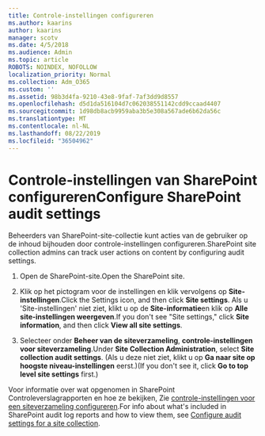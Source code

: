 ```yaml
---
title: Controle-instellingen configureren
ms.author: kaarins
author: kaarins
manager: scotv
ms.date: 4/5/2018
ms.audience: Admin
ms.topic: article
ROBOTS: NOINDEX, NOFOLLOW
localization_priority: Normal
ms.collection: Adm_O365
ms.custom: ''
ms.assetid: 98b3d4fa-9210-43e8-9faf-7af3dd9d8557
ms.openlocfilehash: d5d1da516104d7c062038551142cdd9ccaad4407
ms.sourcegitcommit: 1d98db8acb9959aba3b5e308a567ade6b62da56c
ms.translationtype: MT
ms.contentlocale: nl-NL
ms.lasthandoff: 08/22/2019
ms.locfileid: "36504962"
---
```

# <a name="configure-sharepoint-audit-settings"></a><span data-ttu-id="76a92-102">Controle-instellingen van SharePoint configureren</span><span class="sxs-lookup"><span data-stu-id="76a92-102">Configure SharePoint audit settings</span></span>

<span data-ttu-id="76a92-103">Beheerders van SharePoint-site-collectie kunt acties van de gebruiker op de inhoud bijhouden door controle-instellingen configureren.</span><span class="sxs-lookup"><span data-stu-id="76a92-103">SharePoint site collection admins can track user actions on content by configuring audit settings.</span></span>
  
1. <span data-ttu-id="76a92-104">Open de SharePoint-site.</span><span class="sxs-lookup"><span data-stu-id="76a92-104">Open the SharePoint site.</span></span>
    
2. <span data-ttu-id="76a92-105">Klik op het pictogram voor de instellingen en klik vervolgens op **Site-instellingen**.</span><span class="sxs-lookup"><span data-stu-id="76a92-105">Click the Settings icon, and then click **Site settings**.</span></span> <span data-ttu-id="76a92-106">Als u 'Site-instellingen' niet ziet, klikt u op de **Site-informatie**en klik op **Alle site-instellingen weergeven**.</span><span class="sxs-lookup"><span data-stu-id="76a92-106">If you don't see "Site settings," click **Site information**, and then click **View all site settings**.</span></span>
    
3. <span data-ttu-id="76a92-107">Selecteer onder **Beheer van de siteverzameling**, **controle-instellingen voor siteverzameling**.</span><span class="sxs-lookup"><span data-stu-id="76a92-107">Under **Site Collection Administration**, select **Site collection audit settings**.</span></span> <span data-ttu-id="76a92-108">(Als u deze niet ziet, klikt u op **Ga naar site op hoogste niveau-instellingen** eerst.)</span><span class="sxs-lookup"><span data-stu-id="76a92-108">(If you don't see it, click **Go to top level site settings** first.)</span></span> 
    
<span data-ttu-id="76a92-109">Voor informatie over wat opgenomen in SharePoint Controleverslagrapporten en hoe ze bekijken, Zie [controle-instellingen voor een siteverzameling configureren](https://go.microsoft.com/fwlink/?linkid=404050).</span><span class="sxs-lookup"><span data-stu-id="76a92-109">For info about what's included in SharePoint audit log reports and how to view them, see [Configure audit settings for a site collection](https://go.microsoft.com/fwlink/?linkid=404050).</span></span>
  

